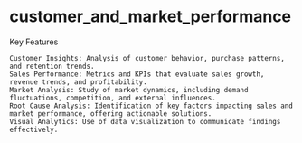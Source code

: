 # customer_and_market_performance


Key Features

    Customer Insights: Analysis of customer behavior, purchase patterns, and retention trends.
    Sales Performance: Metrics and KPIs that evaluate sales growth, revenue trends, and profitability.
    Market Analysis: Study of market dynamics, including demand fluctuations, competition, and external influences.
    Root Cause Analysis: Identification of key factors impacting sales and market performance, offering actionable solutions.
    Visual Analytics: Use of data visualization to communicate findings effectively.

